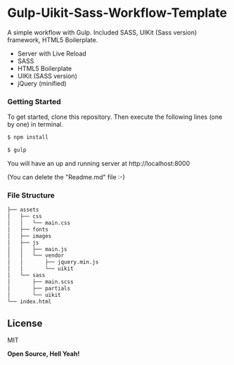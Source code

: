 # Gulp-Uikit-Sass-Workflow-Template

A simple workflow with Gulp. Included SASS, UIKit (Sass version) framework, HTML5 Boilerplate.
  - Server with Live Reload
  - SASS
  - HTML5 Boilerplate
  - UIKit (SASS version)
  - jQuery (minified)

### Getting Started
To get started, clone this repository. Then execute the following lines (one by one) in terminal.
```sh
$ npm install
```
```sh
$ gulp
```

You will have an up and running server at http://localhost:8000

(You can delete the "Readme.md" file :-)

### File Structure

```sh
├── assets
│   ├── css
│   │   └── main.css
│   ├── fonts
│   ├── images
│   ├── js
│   │   ├── main.js
│   │   └── vendor
│   │       ├── jquery.min.js
│   │       └── uikit
│   └── sass
│       ├── main.scss
│       ├── partials
│       └── uikit
└── index.html
```


License
----

MIT

**Open Source, Hell Yeah!**
